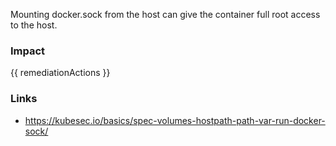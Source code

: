 
Mounting docker.sock from the host can give the container full root access to the host.

### Impact
<!-- Add Impact here -->

<!-- DO NOT CHANGE -->
{{ remediationActions }}

### Links
- https://kubesec.io/basics/spec-volumes-hostpath-path-var-run-docker-sock/


